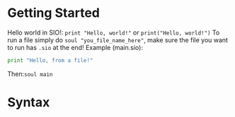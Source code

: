 # Getting Started
Hello world in SIO!:
`print "Hello, world!"` or `print("Hello, world!")`
To run a file simply do `soul "you_file_name_here"`, make sure the file you want to run has `.sio` at the end!
Example (main.sio):
```go
print "Hello, from a file!"
```
Then:`soul main`

# Syntax


